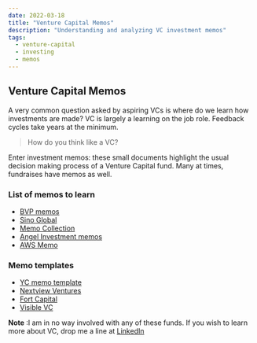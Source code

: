 ```yaml
---
date: 2022-03-18
title: "Venture Capital Memos"
description: "Understanding and analyzing VC investment memos"
tags:
  - venture-capital
  - investing
  - memos
---
```


## Venture Capital Memos

A very common question asked by aspiring VCs is where do we learn how investments are made? VC is largely a learning on the job role. Feedback cycles take years at the minimum.

> How do you think like a VC?

Enter investment memos: these small documents highlight the usual decision making process of a Venture Capital fund. Many at times, fundraises have memos as well.

### List of memos to learn

- [BVP memos](https://www.bvp.com/memos)
- [Sino Global](https://github.com/sinoglobalcap/investment-theses)
- [Memo Collection](https://www.alexanderjarvis.com/venture-capital-investment-memo-collection/)
- [Angel Investment memos](https://muhanzhang.com/tag/50-startups/)
- [AWS Memo](https://www.slideshare.net/AmazonWebServices/vc-201-the-investment-memo)

### Memo templates

- [YC memo template](https://www.ycombinator.com/library/21-investment-memo)
- [Nextview Ventures](https://nextviewventures.com/blog/the-investment-memo/)
- [Fort Capital](https://fortcapitallp.com/the-fort-podcast-underwriting-deals-investment-memos?utm_source=twitter&utm_medium=social&utm_campaign=october_podcast)
- [Visible VC](https://visible.vc/blog/investment-memo/)

**Note** :I am in no way involved with any of these funds. 
If you wish to learn more about VC, drop me a line at [LinkedIn](https://www.linkedin.com/in/rachitt-shah/)
